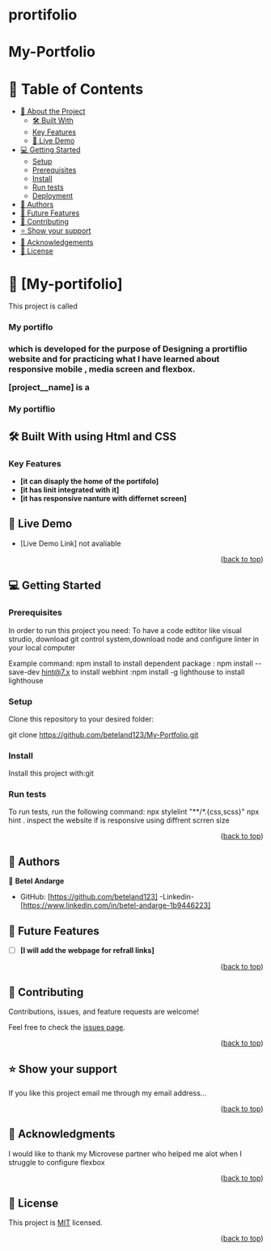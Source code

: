 # prortifolio
# My-Portfolio
<a name="readme-top"></a>

# 📗 Table of Contents

- [📖 About the Project](#about-project)
  - [🛠 Built With](#built-with)
   - [Key Features](#key-features)
  - [🚀 Live Demo](#live-demo)
- [💻 Getting Started](#getting-started)
  - [Setup](#setup)
  - [Prerequisites](#prerequisites)
  - [Install](#install)
  - [Run tests](#run-tests)
  - [Deployment](#triangular_flag_on_post-deployment)
- [👥 Authors](#authors)
- [🔭 Future Features](#future-features)
- [🤝 Contributing](#contributing)
- [⭐️ Show your support](#support)
- [🙏 Acknowledgements](#acknowledgements)
- [📝 License](#license)

# 📖 [My-portifolio] <a name="about-project"></a>

This project is called <h3>My portiflo<h3>
which is developed for the purpose of Designing a prortiflio website and for practicing what I have learned about 
responsive mobile , media screen and flexbox.



**[project__name]** is a <h3>My portiflio</h3>

## 🛠 Built With <a name="built-with"> using Html and CSS</a>


### Key Features <a name="key-features"></a>



- **[it can disaply the home of the portifolo]**
- **[it has linit integrated with it]**
- **[it has responsive nanture with differnet screen]**

## 🚀 Live Demo <a name="live-demo"></a>
- [Live Demo Link] not avaliable

<p align="right">(<a href="#readme-top">back to top</a>)</p>


## 💻 Getting Started <a name="getting-started"></a>

### Prerequisites

In order to run this project you need: To have a code edtitor like visual strudio, download git control system,download node  and configure linter in your local computer

Example command: npm install to install dependent package
               : npm install --save-dev hint@7.x to install webhint
               :npm install -g lighthouse to install lighthouse
                

### Setup

Clone this repository to your desired folder: 

git clone https://github.com/beteland123/My-Portfolio.git
  
 ### Install

Install this project with:git
### Run tests

To run tests, run the following command:
npx stylelint "**/*.{css,scss}" 
npx hint .
inspect the website if is responsive using diffrent scrren size

<p align="right">(<a href="#readme-top">back to top</a>)</p>

<!-- AUTHORS -->

## 👥 Authors <a name="authors"></a>


👤 **Betel Andarge**

- GitHub: [https://github.com/beteland123]
-Linkedin-[https://www.linkedin.com/in/betel-andarge-1b9446223]


## 🔭 Future Features <a name="future-features"></a>

- [ ] **[I will  add the webpage for refrall links]**


<p align="right">(<a href="#readme-top">back to top</a>)</p>

<!-- CONTRIBUTING -->

## 🤝 Contributing <a name="contributing"></a>

Contributions, issues, and feature requests are welcome!

Feel free to check the [issues page](../../issues/).

<p align="right">(<a href="#readme-top">back to top</a>)</p>

<!-- SUPPORT -->

## ⭐️ Show your support <a name="support"></a>



If you like this project email me through my email address...

<p align="right">(<a href="#readme-top">back to top</a>)</p>

<!-- ACKNOWLEDGEMENTS -->

## 🙏 Acknowledgments <a name="acknowledgements"></a>



I would like to thank my Microvese partner who helped me alot when I struggle to configure flexbox

<p align="right">(<a href="#readme-top">back to top</a>)</p>
<!-- LICENSE -->

## 📝 License <a name="license"></a>

This project is [MIT](https://github.com/beteland123/prortifolio/blob/main/LICENSE) licensed.



<p align="right">(<a href="#readme-top">back to top</a>)</p>



